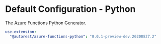 # Default Configuration - Python

The Azure Functions Python Generator.

``` yaml $(azure-functions-python)
use-extension:
  "@autorest/azure-functions-python": "0.0.1-preview-dev.20200827.2"
```
